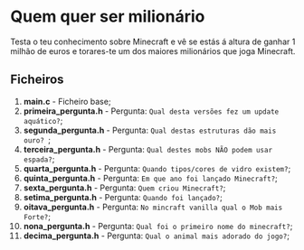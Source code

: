 # Quem quer ser milionário
Testa o teu conhecimento sobre Minecraft e vê se estás á altura de ganhar 1 milhão de euros e torares-te um dos maiores milionários que joga Minecraft.

## Ficheiros
1. **main.c**                   - Ficheiro base;
2. **primeira_pergunta.h**      - Pergunta: ```Qual desta versões fez um update aquático?```;
3. **segunda_pergunta.h**       - Pergunta: ```Qual destas estruturas dão mais ouro? ```;
4. **terceira_pergunta.h**      - Pergunta: ```Qual destes mobs NÃO podem usar espada?```;
5. **quarta_pergunta.h**        - Pergunta: ```Quando tipos/cores de vidro existem?```;
6. **quinta_pergunta.h**        - Pergunta: ```Em que ano foi lançado Minecraft?```;
7. **sexta_pergunta.h**         - Pergunta: ```Quem criou Minecraft?```;
8. **setima_pergunta.h**        - Pergunta: ```Quando foi lançado?```;
9. **oitava_pergunta.h**        - Pergunta: ```No mincraft vanilla qual o Mob mais Forte?```;
10. **nona_pergunta.h**         - Pergunta: ```Qual foi o primeiro nome do minecraft?```;
11. **decima_pergunta.h**       - Pergunta: ```Qual o animal mais adorado do jogo?```;
